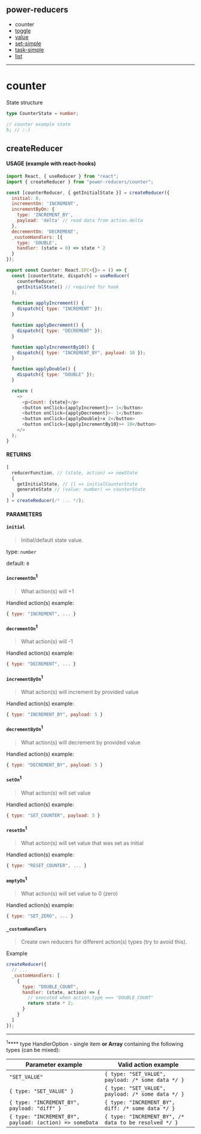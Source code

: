 ## power-reducers

- counter
- [toggle](./toggle.md)
- [value](./value.md)
- [set-simple](./set-simple.md)
- [task-simple](./task-simple.md)
- [list](./list.md)

---

# counter

State structure

```ts
type CounterState = number;
```

```js
// counter example state
5; // :-)
```

## createReducer

#### USAGE (example with react-hooks)

```js
import React, { useReducer } from "react";
import { createReducer } from "power-reducers/counter";

const [counterReducer, { getInitialState }] = createReducer({
  initial: 0,
  incrementOn: 'INCREMENT',
  incrementByOn: {
    type: 'INCREMENT_BY',
    payload: 'delta' // read data from action.delta
  },
  decrementOn: 'DECREMENT',
  _customHandlers: [{
    type: 'DOUBLE',
    handler: (state = 0) => state * 2
  }
});

export const Counter: React.SFC<{}> = () => {
  const [counterState, dispatch] = useReducer(
    counterReducer,
    getInitialState() // required for hook
  );

  function applyIncrement() {
    dispatch({ type: "INCREMENT" });
  }

  function applyDecrement() {
    dispatch({ type: "DECREMENT" });
  }

  function applyIncrementBy10() {
    dispatch({ type: "INCREMENT_BY", payload: 10 });
  }

  function applyDouble() {
    dispatch({ type: "DOUBLE" });
  }

  return (
    <>
      <p>Count: {state}</p>
      <button onClick={applyIncrement}>+ 1</button>
      <button onClick={applyDecrement}>- 1</button>
      <button onClick={applyDouble}>x 2</button>
      <button onClick={applyIncrementBy10}>+ 10</button>
    </>
  );
}
```

#### RETURNS

```javascript
[
  reducerFunction, // (state, action) => newState
  {
    getInitialState, // () => initialCounterState
    generateState // (value: number) => counterState
  }
] = createReducer(/* ... */);
```

#### PARAMETERS

#### **`initial`**

> Initial/default state value.

type: `number`

default: `0`

#### **`incrementOn`<sup>1</sup>**

> What action(s) will +1

Handled action(s) example:

```js
{ type: "INCREMENT", ... }
```

#### **`decrementOn`<sup>1</sup>**

> What action(s) will -1

Handled action(s) example:

```js
{ type: "DECREMENT", ... }
```

#### **`incrementByOn`<sup>1</sup>**

> What action(s) will increment by provided value

Handled action(s) example:

```js
{ type: "INCREMENT_BY", payload: 5 }
```

#### **`decrementByOn`<sup>1</sup>**

> What action(s) will decrement by provided value

Handled action(s) example:

```js
{ type: "DECREMENT_BY", payload: 5 }
```

#### **`setOn`<sup>1</sup>**

> What action(s) will set value

Handled action(s) example:

```js
{ type: "SET_COUNTER", payload: 5 }
```

#### **`resetOn`<sup>1</sup>**

> What action(s) will set value that was set as initial

Handled action(s) example:

```js
{ type: "RESET_COUNTER", ... }
```

#### **`emptyOn`<sup>1</sup>**

> What action(s) will set value to 0 (zero)

Handled action(s) example:

```js
{ type: "SET_ZERO", ... }
```

#### **`_customHandlers`**

> Create own reducers for different action(s) types (try to avoid this).

Example

```javascript
createReducer({
  // ...
  _customHandlers: [
    {
      type: "DOUBLE_COUNT",
      handler: (state, action) => {
        // executed when action.type === "DOUBLE_COUNT"
        return state * 2;
      }
    }
  ]
});
```

---

<sup>1</sup>**** type HandlerOption - single item **or Array** containing the following types (can be mixed):

| Parameter example                                        | Valid action example                                  |
| ------------------------------------------------------- | ----------------------------------------------------- |
| `"SET_VALUE"`                                           | `{ type: "SET_VALUE", payload: /* some data */ }`     |
| `{ type: "SET_VALUE" }`                                 | `{ type: "SET_VALUE", payload: /* some data */ }`     |
| `{ type: "INCREMENT_BY", payload: "diff" }`              | `{ type: "INCREMENT_BY", diff: /* some data */ }`      |
| `{ type: "INCREMENT_BY", payload: (action) => someData` | `{ type: "INCREMENT_BY", /* data to be resolved */ }` |
